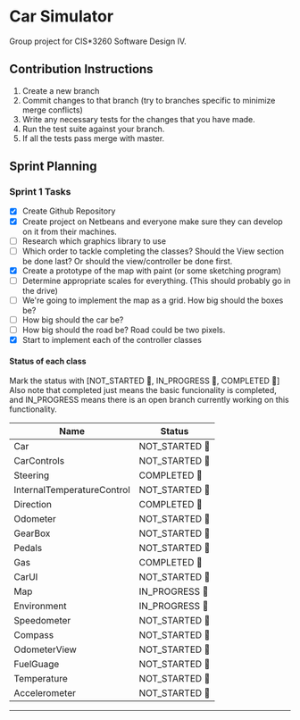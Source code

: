 # Car Simulator

Group project for CIS*3260 Software Design IV.

## Contribution Instructions
1. Create a new branch
2. Commit changes to that branch (try to branches specific to minimize merge conflicts)
3. Write any necessary tests for the changes that you have made.
4. Run the test suite against your branch.
5. If all the tests pass merge with master.

## Sprint Planning

### Sprint 1 Tasks
- [x] Create Github Repository
- [x] Create project on Netbeans and everyone make sure they can develop on it from their machines.
- [ ] Research which graphics library to use
- [ ] Which order to tackle completing the classes?  Should the View section be done last? Or should the view/controller be done first.
- [x] Create a prototype of the map with paint (or some sketching program)
- [ ] Determine appropriate scales for everything. (This should probably go in the drive)
- [ ] We're going to implement the map as a grid.  How big should the boxes be?
- [ ] How big should the car be?
- [ ] How big should the road be?  Road could be two pixels.
- [x] Start to implement each of the controller classes

#### Status of each class
Mark the status with [NOT_STARTED :apple:, IN_PROGRESS :lemon:, COMPLETED :green_apple:]
Also note that completed just means the basic funcionality is completed, and IN_PROGRESS means there is an open branch currently working on this functionality.

| Name          | Status        |
| ------------- | ------------- |
| Car           | NOT_STARTED  :apple: |
| CarControls   | NOT_STARTED  :apple: |
| Steering      | COMPLETED    :green_apple: |
| InternalTemperatureControl  | NOT_STARTED :apple:|
| Direction     | COMPLETED :green_apple:    |
| Odometer      | NOT_STARTED  :apple: |
| GearBox       | NOT_STARTED  :apple: |
| Pedals        | NOT_STARTED  :apple: |
| Gas           | COMPLETED    :green_apple: |
| CarUI         | NOT_STARTED  :apple: |
| Map           | IN_PROGRESS  :lemon: |
| Environment   | IN_PROGRESS  :lemon: |
| Speedometer   | NOT_STARTED  :apple: |
| Compass       | NOT_STARTED  :apple: |
| OdometerView  | NOT_STARTED  :apple: |
| FuelGuage     | NOT_STARTED  :apple: |
| Temperature   | NOT_STARTED  :apple: |
| Accelerometer | NOT_STARTED  :apple: |





---
